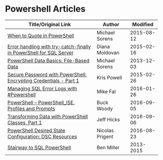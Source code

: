 # Powershell Articles


| Title/Original Link                                                  | Author          | Modified   |
|----------------------------------------------------------------------|-----------------|------------|
| [When to Quote in PowerShell]                                        | Michael Sorens  | 2015-08-12 |
| [Error handling with try-catch-finally in PowerShell for SQL Server] | Diana Moldovan  | 2015-02-16 |
| [PowerShell Data Basics: File-Based Data]                            | Michael Sorens  | 2013-12-03 |
| [Secure Password with PowerShell: Encrypting Credentials - Part 1]   | Kris Powell     | 2015-02-26 |
| [Managing SQL Error Logs with #Powershell]                           | Mike Fal        | 2016-01-26 |
| [PowerShell – PowerShell_ISE, Profiles and Prompts]                  | Buck Woody      | 2016-09-05 |
| [Transforming Data with PowerShell Classes, Part 1]                  | Jeff Hicks      | 2016-09-06 |
| [PowerShell Desired State Configuration: DSC Resources]              | Nicolas Prigent | 2016-08-23 |
| [Stairway to SQL PowerShell]                                         |  Ben Miller     | 2013-2015  |

[When to Quote in PowerShell]:https://www.simple-talk.com/sysadmin/powershell/when-to-quote-in-powershell/
[Error handling with try-catch-finally in PowerShell for SQL Server]:https://www.mssqltips.com/sqlservertip/3509/error-handling-with-trycatchfinally-in-powershell-for-sql-server/
[PowerShell Data Basics: File-Based Data]:https://www.simple-talk.com/sysadmin/powershell/powershell-data-basics-file-based-data/
[Secure Password with PowerShell: Encrypting Credentials - Part 1]:http://www.adminarsenal.com/admin-arsenal-blog/secure-password-with-powershell-encrypting-credentials-part-1/
[Managing SQL Error Logs with #Powershell]:http://www.mikefal.net/2016/01/26/managing-sql-error-logs-with-powershell/
[PowerShell – PowerShell_ISE, Profiles and Prompts]:https://thelonedba.wordpress.com/2016/09/05/powershell-prompts-paths-profiles/
[Transforming Data with PowerShell Classes, Part 1]:https://www.petri.com/transforming-data-with-powershell-classes-part-1
[PowerShell Desired State Configuration: DSC Resources]:https://www.simple-talk.com/sysadmin/powershell/powershell-desired-state-configuration-dsc-resources/
[Stairway to SQL PowerShell]:http://www.sqlservercentral.com/stairway/91327/
